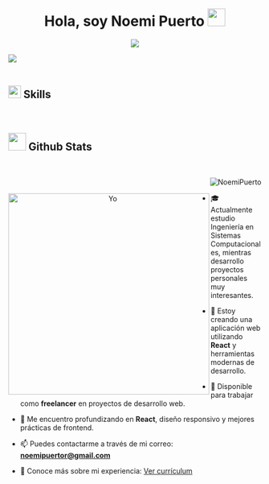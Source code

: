 <h1 align="center" color=228B22><b>Hola, soy Noemi Puerto </b>
<img src="https://media.giphy.com/media/hvRJCLFzcasrR4ia7z/giphy.gif" width="35"></h1>
<!--  -->
<p align="center">
  <a href="https://github.com/DenverCoder1/readme-typing-svg"><img src="https://readme-typing-svg.herokuapp.com?font=Time+New+Roman&color=228B22&size=25&center=true&vCenter=true&width=600&height=100&lines=bienvenid@+a+mi+perfil+❤️;Desarrolladora+Frontend+autodidacta;Self-taught+Front-End+Developer,;Ingeniera+en+Sistemas+Computacionales,;Aprendiz+activa+y+curiosa,;Active+Learner/Researcher,;Amante+de+aprender+cosas+nuevas+<3,;Love+to+learn+new+stuffs..<3"></a>
</p>

<img src="https://user-images.githubusercontent.com/73097560/115834477-dbab4500-a447-11eb-908a-139a6edaec5c.gif"><br><br>

## <img src="https://media2.giphy.com/media/QssGEmpkyEOhBCb7e1/giphy.gif?cid=ecf05e47a0n3gi1bfqntqmob8g9aid1oyj2wr3ds3mg700bl&rid=giphy.gif" width ="25"><b> Skills</b>
<br>

## <img src="https://media.giphy.com/media/iY8CRBdQXODJSCERIr/giphy.gif" width="35"><b> Github Stats </b>
<br>

<p align="right"> <img src="https://komarev.com/ghpvc/?username=NoemiPuerto&label=Profile%20views&color=0e75b6&style=flat" alt="NoemiPuerto" /> </p>

<a target="_blank" align="center">
  <img align="left" top="200" height="400" width="400" alt="Yo" src="https://i.postimg.cc/q7Px9tv8/descarga.png">
</a>

- 🎓 Actualmente estudio Ingeniería en Sistemas Computacionales, mientras desarrollo proyectos personales muy interesantes.

- 🚀 Estoy creando una aplicación web utilizando **React** y herramientas modernas de desarrollo.

- 💼 Disponible para trabajar como **freelancer** en proyectos de desarrollo web.

- 🌱 Me encuentro profundizando en **React**, diseño responsivo y mejores prácticas de frontend.

- 📫 Puedes contactarme a través de mi correo: **noemipuertor@gmail.com**

- 📄 Conoce más sobre mi experiencia: <a href="URL_DE_TU_CV" target="_blank">Ver currículum</a>
<br/>
